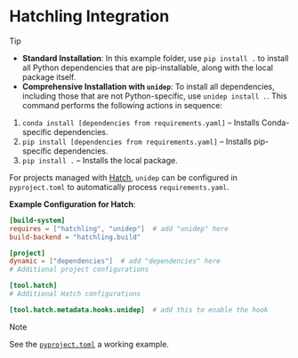 # Hatchling Integration

> [!TIP]
> - **Standard Installation**: In this example folder, use `pip install .` to install all Python dependencies that are pip-installable, along with the local package itself.
> - **Comprehensive Installation with `unidep`**: To install all dependencies, including those that are not Python-specific, use `unidep install .`. This command performs the following actions in sequence:
>  1. `conda install [dependencies from requirements.yaml]` – Installs Conda-specific dependencies.
>  2. `pip install [dependencies from requirements.yaml]` – Installs pip-specific dependencies.
>  3. `pip install .` – Installs the local package.

For projects managed with [Hatch](https://hatch.pypa.io/), `unidep` can be configured in `pyproject.toml` to automatically process `requirements.yaml`.

**Example Configuration for Hatch**:

```toml
[build-system]
requires = ["hatchling", "unidep"]  # add "unidep" here
build-backend = "hatchling.build"

[project]
dynamic = ["dependencies"]  # add "dependencies" here
# Additional project configurations

[tool.hatch]
# Additional Hatch configurations

[tool.hatch.metadata.hooks.unidep]  # add this to enable the hook
```

> [!NOTE]
> See the [`pyproject.toml`](pyproject.toml) a working example.
